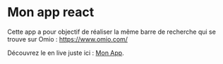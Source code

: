 # Mon app react

Cette app a pour objectif de réaliser la même barre de recherche qui se trouve sur Omio : https://www.omio.com/

Découvrez le en live juste ici : [Mon App](https://leteinta.github.io/test-react/).
